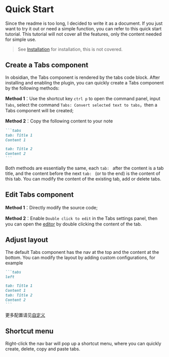 # Quick Start

Since the readme is too long, I decided to write it as a document. If you just want to try it out or need a simple function, you can refer to this quick start tutorial. This tutorial will not cover all the features, only the content needed for simple use.

> See [Installation](./installation.md) for installation, this is not covered.

## Create a Tabs component

In obsidian, the Tabs component is rendered by the tabs code block. After installing and enabling the plugin, you can quickly create a Tabs component by the following methods:

**Method 1**：Use the shortcut key `ctrl p` to open the command panel, input `Tabs`, select the command `Tabs: Convert selected text to tabs`，then a Tabs component will be created;

**Method 2**：Copy the following content to your note

````md
```tabs
tab: Title 1
Content 1

tab: Title 2
Content 2
```
````

Both methods are essentially the same, each `tab: ` after the content is a tab title, and the content before the next `tab: ` (or to the end) is the content of this tab. You can modify the content of the existing tab, add or delete tabs.

## Edit Tabs component

**Method 1**：Directly modify the source code;

**Method 2**：Enable `Double click to edit` in the Tabs settings panel, then you can open the [editor](./usage/editor.md) by double clicking the content of the tab.

## Adjust layout

The default Tabs component has the nav at the top and the content at the bottom. You can modify the layout by adding custom configurations, for example

````md {2}
```tabs
left

tab: Title 1
Content 1
tab: Title 2
Content 2
```
````

更多配置请见[自定义](./usage/customization.md)

## Shortcut menu

Right-click the nav bar will pop up a shortcut menu, where you can quickly create, delete, copy and paste tabs.
